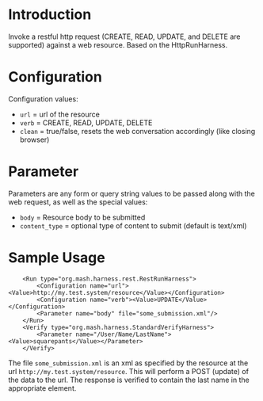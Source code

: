 # Introduction #

Invoke a restful http request (CREATE, READ, UPDATE, and DELETE are supported) against a web resource. 
Based on the HttpRunHarness.

# Configuration #
Configuration values:
  * `url` = url of the resource
  * `verb` = CREATE, READ, UPDATE, DELETE
  * `clean` = true/false, resets the web conversation accordingly (like closing browser)

# Parameter #
Parameters are any form or query string values to be passed along with the web request, as well as the special values:
  * `body` = Resource body to be submitted
  * `content_type` = optional type of content to submit (default is text/xml)

# Sample Usage #
```
    <Run type="org.mash.harness.rest.RestRunHarness">
        <Configuration name="url"><Value>http://my.test.system/resource</Value></Configuration>
        <Configuration name="verb"><Value>UPDATE</Value></Configuration>
        <Parameter name="body" file="some_submission.xml"/>
    </Run>
    <Verify type="org.mash.harness.StandardVerifyHarness">
        <Parameter name="/User/Name/LastName"><Value>squarepants</Value></Parameter>        
    </Verify>
```

The file `some_submission.xml` is an xml as specified by the resource at the url `http://my.test.system/resource`. 
This will perform a POST (update) of the data to the url. 
The response is verified to contain the last name in the appropriate element.